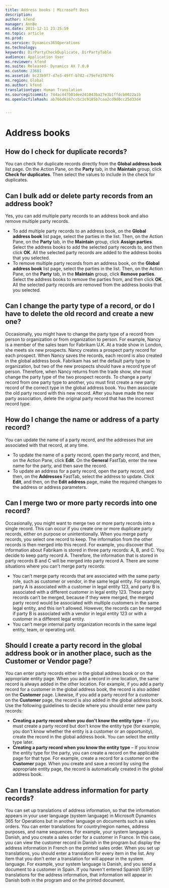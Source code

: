 ```yaml
---
title: Address books | Microsoft Docs
description: 
author: kfend
manager: AnnBe
ms.date: 2015-12-11 23:25:59
ms.topic: article
ms.prod: 
ms.service: Dynamics365Operations
ms.technology: 
keywords: DirPartyCheckDuplicate, DirPartyTable
audience: Application User
ms.reviewer: kfend
ms.suite: Released- Dynamics AX 7.0.0
ms.custom: 23601
ms.assetid: bc23b9f7-d7e3-49ff-b782-c79efe3707f6
ms.region: Global
ms.author: kfend
translationtype: Human Translation
ms.sourcegitcommit: 744ac447b01dee241043ba27e3b1ffdcb0022a1b
ms.openlocfilehash: ab766d6167ccbc2c9185b7caa2cd9d0cc25d33d4


---
```


# <a name="address-books"></a>Address books



<a name="how-do-i-check-for-duplicate-records"></a>How do I check for duplicate records?
-------------------------------------

You can check for duplicate records directly from the **Global address book** list page. On the Action Pane, on the **Party** tab, in the **Maintain** group, click **Check for duplicates**. Then select the values to include in the check for duplicates.

## <a name="can-i-bulk-add-or-delete-party-records-from-an-address-book"></a>Can I bulk add or delete party records from an address book?
Yes, you can add multiple party records to an address book and also remove multiple party records.

-   To add multiple party records to an address book, on the **Global address book** list page, select the parties in the list. Then, on the Action Pane, on the **Party** tab, in the **Maintain** group, click **Assign parties**. Select the address books to add the selected party records to, and then click **OK**. All the selected party records are added to the address books that you selected.
-   To remove multiple party records from an address book, on the **Global address book** list page, select the parties in the list. Then, on the Action Pane, on the **Party** tab, in the **Maintain** group, click **Remove parties**. Select the address books to remove the parties from, and then click **OK**. All the selected party records are removed from the address books that you selected.

## <a name="can-i-change-the-party-type-of-a-record-or-do-i-have-to-delete-the-old-record-and-create-a-new-one"></a>Can I change the party type of a record, or do I have to delete the old record and create a new one?
Occasionally, you might have to change the party type of a record from person to organization or from organization to person. For example, Nancy is a member of the sales team for Fabrikam U.K. At a trade show in London, she meets six new prospects. Nancy creates a prospect party record for each prospect. When Nancy saves the records, each record is also created in the global address book. Fabrikam has set the default party type to organization, but two of the new prospects should have a record type of person. Therefore, when Nancy returns from the trade show, she must change the party type of the two prospect records. To change a party record from one party type to another, you must first create a new party record of the correct type in the global address book. You then associate the old party record with this new record. After you have made the new party association, delete the original party record that has the incorrect record type.

## <a name="how-do-i-change-the-name-or-address-of-a-party-record"></a>How do I change the name or address of a party record?
You can update the name of a party record, and the addresses that are associated with that record, at any time.

-   To update the name of a party record, open the party record, and then, on the Action Pane, click **Edit**. On the **General** FastTab, enter the new name for the party, and then save the record.
-   To update an address for a party record, open the party record, and then, on the **Addresses** FastTab, select the address to update. Click **Edit**, and then, on the **Edit address** page, make the required changes to the address or address parameters.

## <a name="can-i-merge-two-or-more-party-records-into-one-record"></a>Can I merge two or more party records into one record?
Occasionally, you might want to merge two or more party records into a single record. This can occur if you create one or more duplicate party records, either on purpose or unintentionally. When you merge party records, you select one record to keep. The information from the other records is then merged into this record. For example, you discover that information about Fabrikam is stored in three party records: A, B, and C. You decide to keep party record A. Therefore, the information that is stored in party records B and C will be merged into party record A. There are some situations where you can't merge party records:

-   You can’t merge party records that are associated with the same party role, such as customer or vendor, in the same legal entity. For example, party A is associated with a customer in legal entity 123, and party B is associated with a different customer in legal entity 123. These party records can’t be merged, because if they were merged, the merged party record would be associated with multiple customers in the same legal entity, and this isn't allowed. However, the records can be merged if party B is associated with a vendor in legal entity 123 or with a customer in a different legal entity.
-   You can’t merge internal party organization records in the same legal entity, team, or operating unit.

## <a name="should-i-create-a-party-record-in-the-global-address-book-or-in-another-place-such-as-the-customer-or-vendor-page"></a>Should I create a party record in the global address book or in another place, such as the Customer or Vendor page?
You can enter party records either in the global address book or on the appropriate entity page. When you add a record in one location, the same record is always added in the other location. For example, if you add a party record for a customer in the global address book, the record is also added on the **Customer** page. Likewise, if you add a party record for a customer on the **Customer** page, the record is also added in the global address book. Use the following guidelines to decide where you should enter new party records:

-   **Creating a party record when you don't know the entity type** – If you must create a party record but don't know the entity type (for example, you don't know whether the entity is a customer or an opportunity), create the record in the global address book. You can select the entity type later.
-   **Creating a party record when you know the entity type** – If you know the entity type for the party, you can create a record on the applicable page for that type. For example, create a record for a customer on the **Customer** page. When you create and save a record by using the appropriate entity page, the record is automatically created in the global address book.

## <a name="can-i-translate-address-information-for-party-records"></a>Can I translate address information for party records?
You can set up translations of address information, so that the information appears in your user language (system language) in Microsoft Dynamics 365 for Operations but in another language on documents such as sales orders. You can enter translations for country/region names, address purposes, and name sequences. For example, your system language is Danish, and you create a sales order for a customer in France. In this case, you can view the customer record in Danish in the program but display the address information in French on the printed sales order. When you set up translations, you should enter a translation for every item in the list. Any item that you don't enter a translation for will appear in the system language. For example, your system language is Danish, and you send a document to a customer in Spain. If you haven't entered Spanish (ESP) translations for the address information, that information will appear in Danish both in the program and on the printed document.




<!--HONumber=Feb17_HO3-->


